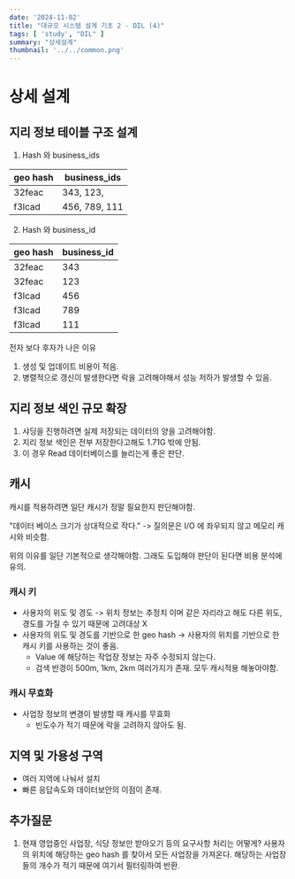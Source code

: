 ```yaml
---
date: '2024-11-02'
title: "대규모 시스템 설계 기초 2 - DIL (4)"
tags: [ 'study', "DIL" ]
summary: "상세설계"
thumbnail: '../../common.png'
---
```

# 상세 설계

## 지리 정보 테이블 구조 설계

1. Hash 와 business_ids

| geo hash | business_ids  |
|----------|---------------|
| 32feac   | 343, 123,     |
| f3lcad   | 456, 789, 111 |

2. Hash 와 business_id

| geo hash | business_id |
|----------|-------------|
| 32feac   | 343         |
| 32feac   | 123         |
| f3lcad   | 456         |
| f3lcad   | 789         |
| f3lcad   | 111         |

전자 보다 후자가 나은 이유

1. 생성 및 업데이트 비용이 적음.
2. 병렬적으로 갱신이 발생한다면 락을 고려해야해서 성능 저하가 발생할 수 있음.

## 지리 정보 색인 규모 확장

1. 샤딩을 진행하려면 실제 저장되는 데이터의 양을 고려해야함.
2. 지리 정보 색인은 전부 저장한다고해도 1.71G 밖에 안됨.
3. 이 경우 Read 데이터베이스를 늘리는게 좋은 판단.

## 캐시

캐시를 적용하려면 일단 캐시가 정말 필요한지 판단해야함.

"데이터 베이스 크기가 상대적으로 작다." -> 질의문은 I/O 에 좌우되지 않고 메모리 캐시와 비슷함.

위의 이유를 일단 기본적으로 생각해야함. 그래도 도입해야 판단이 된다면 비용 분석에 유의.

### 캐시 키

- 사용자의 위도 및 경도 -> 위치 정보는 추정치 이며 같은 자리라고 해도 다른 위도, 경도를 가질 수 있기 때문에 고려대상 X
- 사용자의 위도 및 경도를 기반으로 한 geo hash -> 사용자의 위치를 기반으로 한 캐시 키를 사용하는 것이 좋음.
    - Value 에 해당하는 작업장 정보는 자주 수정되지 않는다.
    - 검색 반경이 500m, 1km, 2km 여러가지가 존재. 모두 캐시적용 해놓아야함.
### 캐시 무효화
- 사업장 정보의 변경이 발생할 때 캐시를 무효화
    - 빈도수가 적기 때문에 락을 고려하지 않아도 됨.


## 지역 및 가용성 구역

- 여러 지역에 나눠서 설치
- 빠른 응답속도와 데이터보안의 이점이 존재.


## 추가질문

1. 현재 영업중인 사업장, 식당 정보만 받아오기 등의 요구사항 처리는 어떻게?
   사용자의 위치에 해당하는 geo hash 를 찾아서 모든 사업장을 가져온다. 해당하는 사업장들의 개수가 적기 때문에
   여기서 필터링하여 반환. 

